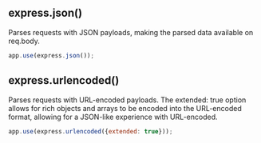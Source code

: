 ## express.json()
Parses requests with JSON payloads, making the parsed data available on req.body.
```js
app.use(express.json());
```

## express.urlencoded()
Parses requests with URL-encoded payloads. The extended: true option allows for rich objects and arrays to be encoded into the URL-encoded format, allowing for a JSON-like experience with URL-encoded.

```js
app.use(express.urlencoded({extended: true}));
```